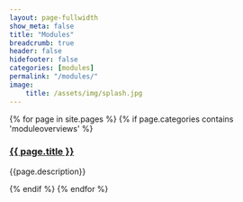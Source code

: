 ```yaml
---
layout: page-fullwidth
show_meta: false
title: "Modules"
breadcrumb: true
header: false
hidefooter: false
categories: [modules]
permalink: "/modules/"
image:
    title: /assets/img/splash.jpg
---
```

<div class="item">
  {% for page in site.pages %}
    {% if page.categories contains 'moduleoverviews' %}
      <h3><a href="{{ site.url }}{{ site.baseurl }}{{ page.url }}">{{ page.title }}</a></h3>
      <p>{{page.description}}</p>  
    {% endif %}
  {% endfor %}
</div>